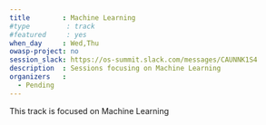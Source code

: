 ```yaml
---
title        : Machine Learning
#type         : track
#featured     : yes
when_day     : Wed,Thu
owasp-project: no
session_slack: https://os-summit.slack.com/messages/CAUNNK1S4
description  : Sessions focusing on Machine Learning
organizers   :
  - Pending
---
```


This track is focused on Machine Learning
